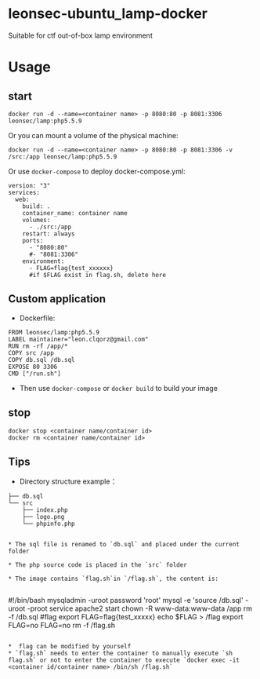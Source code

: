 # leonsec-ubuntu_lamp-docker
Suitable for ctf out-of-box lamp environment

# Usage 
## start
```
docker run -d --name=<container name> -p 8080:80 -p 8081:3306 leonsec/lamp:php5.5.9
```
Or you can mount a volume of the physical machine:
```
docker run -d --name=<container name> -p 8080:80 -p 8081:3306 -v /src:/app leonsec/lamp:php5.5.9
```

Or use `docker-compose` to deploy
docker-compose.yml:
```
version: "3"
services:
  web:
    build: .
    container_name: container name
    volumes:
      - ./src:/app
    restart: always
    ports:
      - "8080:80"
      #- "8081:3306"
    environment:
      - FLAG=flag{test_xxxxxx}
      #if $FLAG exist in flag.sh, delete here
```
## Custom application
* Dockerfile:

```
FROM leonsec/lamp:php5.5.9
LABEL maintainer="leon.clqorz@gmail.com"
RUN rm -rf /app/*
COPY src /app
COPY db.sql /db.sql
EXPOSE 80 3306
CMD ["/run.sh"]
```
* Then use `docker-compose` or `docker build` to build your image

## stop
```
docker stop <container name/container id>
docker rm <container name/container id>
```
## Tips
* Directory structure example：
```
├── db.sql
└── src
    ├── index.php
    ├── logo.png
    └── phpinfo.php


* The sql file is renamed to `db.sql` and placed under the current folder

* The php source code is placed in the `src` folder

* The image contains `flag.sh`in `/flag.sh`, the content is:


```
#!/bin/bash
mysqladmin -uroot password 'root'
mysql -e 'source /db.sql' -uroot -proot
service apache2 start
chown -R www-data:www-data /app
rm -f /db.sql
#flag
export FLAG=flag{test_xxxxx}
echo $FLAG > /flag
export FLAG=no
FLAG=no
rm -f /flag.sh

```

*  flag can be modified by yourself
* `flag.sh` needs to enter the container to manually execute `sh flag.sh` or not to enter the container to execute `docker exec -it <container id/container name> /bin/sh /flag.sh`

